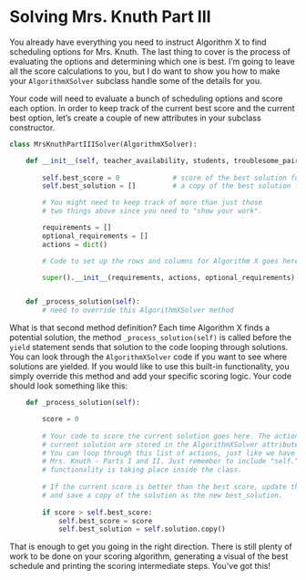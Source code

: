 # Solving Mrs. Knuth Part III

You already have everything you need to instruct Algorithm X to find scheduling options for Mrs. Knuth. The last thing to cover is the process of evaluating the options and determining which one is best. I’m going to leave all the score calculations to you, but I do want to show you how to make your `AlgorithmXSolver` subclass handle some of the details for you.

Your code will need to evaluate a bunch of scheduling options and score each option. In order to keep track of the current best score and the current best option, let’s create a couple of new attributes in your subclass constructor.

```python
class MrsKnuthPartIIISolver(AlgorithmXSolver):

    def __init__(self, teacher_availability, students, troublesome_pairs):
        
        self.best_score = 0             # score of the best solution found so far
        self.best_solution = []         # a copy of the best solution found so far

        # You might need to keep track of more than just those
        # two things above since you need to "show your work".

        requirements = []
        optional_requirements = []
        actions = dict()

        # Code to set up the rows and columns for Algorithm X goes here.

        super().__init__(requirements, actions, optional_requirements)


    def _process_solution(self):
        # need to override this AlgorithmXSolver method
```

What is that second method definition? Each time Algorithm X finds a potential solution, the method `_process_solution(self)` is called before the `yield` statement sends that solution to the code looping through solutions. You can look through the `AlgorithmXSolver` code if you want to see where solutions are yielded. If you would like to use this built-in functionality, you simply override this method and add your specific scoring logic. Your code should look something like this:


```python
    def _process_solution(self):

        score = 0
    
        # Your code to score the current solution goes here. The actions that make up the
        # current solution are stored in the AlgorithmXSolver attribute self.solution.
        # You can loop through this list of actions, just like we have already done in
        # Mrs. Knuth - Parts I and II. Just remember to include "self." becuase this
        # functionality is taking place inside the class.
    
        # If the current score is better than the best score, update the best score
        # and save a copy of the solution as the new best_solution.
    
        if score > self.best_score:
            self.best_score = score
            self.best_solution = self.solution.copy()
```

That is enough to get you going in the right direction. There is still plenty of work to be done on your scoring algorithm, generating a visual of the best schedule and printing the scoring intermediate steps. You've got this!
